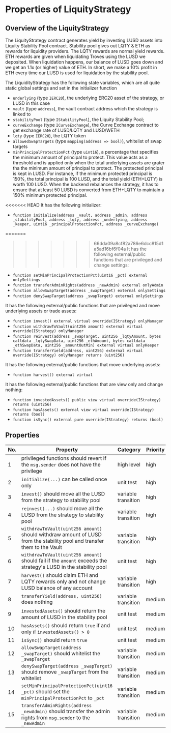 # Properties of LiquityStrategy

## Overview of the LiquityStrategy

The LiquityStrategy contract generates yield by investing LUSD assets into Liquity Stability Pool contract. Stability pool gives out LQTY & ETH as rewards for liquidity providers. The LQTY rewards are normal yield rewards. ETH rewards are given when liquidating Troves using the LUSD we deposited. When liquidation happens, our balance of LUSD goes down and we get an 1.1x (or higher) value of ETH. In short, we make a 10% profit in ETH every time our LUSD is used for liquidation by the stability pool.

The LiquidityStrategy has the following state variables, which are all quite static global settings and set in the initializer function
* `underlying` (type `IERC20`), the underlying ERC20 asset of the strategy, or LUSD in this case
* `vault` (type `address`), the vault contract address which the strategy is linked to
* `stabilityPool` (type `IStabilityPool`), the Liquity Stability Pool;
* `curveExchange` (type `ICurveExchange`), the Curve Exchange contract to get exchange rate of LUSD/LQTY and LUSD/WETH
* `lqty` (type `IERC20`), the LQTY token
* `allowedSwapTargets` (type `mapping(address => bool)`), whitelist of swap targets
* `minPrincipalProtectionPct` (type `uint16`), a percentage that specifies the minimum amount of principal to protect. This value acts as a threshold and is applied only when the total underlying assets are grater tha the minimum amount of principal to protect. The protected principal is kept in LUSD. For instance, if the minimum protected principal is 150%, the total principal is 100 LUSD, and the total yield (ETH+LQTY) is worth 100 LUSD. When the backend rebalances the strategy, it has to ensure that at least 50 LUSD is converted from ETH+LQTY to maintain a 150% minimum protected principal.

<<<<<<< HEAD
It has the following initializer:
* `function initialize(address _vault, address _admin, address _stabilityPool, address _lqty, address _underlying, address _keeper, uint16 _principalProtectionPct, address _curveExchange)` 

=======
>>>>>>> 66dda09a8cf82a786e6dcc815d1a5ad16bf6f04a
It has the following external/public functions that are privileged and change settings:
* `function setMinPrincipalProtectionPct(uint16 _pct) external onlySettings`
* `function transferAdminRights(address _newAdmin) external onlyAdmin`
* `function allowSwapTarget(address _swapTarget) external onlySettings`
* `function denySwapTarget(address _swapTarget) external onlySettings`

It has the following external/public functions that are privileged and move underlying assets or trade assets:
* `function invest() external virtual override(IStrategy) onlyManager`
* `function withdrawToVault(uint256 amount) external virtual override(IStrategy) onlyManager`
* `function reinvest(address _swapTarget, uint256 _lqtyAmount, bytes calldata _lqtySwapData, uint256 _ethAmount, bytes calldata _ethSwapData, uint256 _amountOutMin) external virtual onlyKeeper`
* `function transferYield(address, uint256) external virtual override(IStrategy) onlyManager returns (uint256)`

It has the following external/public functions that move underlying assets:
* `function harvest() external virtual`

It has the following external/public functions that are view only and change nothing:
* `function investedAssets() public view virtual override(IStrategy) returns (uint256)`
* `function hasAssets() external view virtual override(IStrategy) returns (bool)`
* `function isSync() external pure override(IStrategy) returns (bool)`

## Properties

| No. | Property  | Category | Priority | Specified | Verified | Report |
| ---- | --------  | -------- | -------- | -------- | -------- | -------- |
| 1 | privileged functions should revert if the `msg.sender` does not have the privilege | high level | high | Y | Y | [Link](https://prover.certora.com/output/52311/99e98a0e6c88e4acc7f3?anonymousKey=9e80b8f1015d06e2a2eb7a57ffb866cb6ea78e31)  |
| 2 | `initialize(...)` can be called once only | unit test | high | Y | Y | [Link](https://prover.certora.com/output/52311/b3fe8eee8fcc87eeb4f5?anonymousKey=d5b3e409f841b1c0fbba2de25eb4dbe82836a441) |
| 3 |`invest()` should move all the LUSD from the strategy to stability pool | variable transition | high | N | N | |
| 4 |`reinvest(...)` should move all the LUSD from the strategy to stability pool | variable transition | high | N | N | |
| 5 |`withdrawToVault(uint256 amount)` should withdraw amount of LUSD from the stability pool and transfer them to the Vault | variable transition | high | N | N | |
| 6 |`withdrawToVault(uint256 amount)` should fail if the `amount` exceeds the strategy's LUSD in the stability pool | unit test | high | N | N | |
| 7 |`harvest()` should claim ETH and LQTY rewards only and not change LUSD balance of any account | variable transition | high | N | N | |
| 8 |`transferYield(address, uint256)` does nothing | variable transition | medium | N | N | |
| 9 |`investedAssets()` should return the amount of LUSD in the stability pool | unit test | medium | N | N | |
| 10 |`hasAssets()` should return `true` if and only if `investedAssets() > 0` | unit test | medium | N | N | |
| 11 |`isSync()` should return `true` | unit test | medium | N | N | |
| 12 |`allowSwapTarget(address _swapTarget)` should whitelist the `_swapTarget` | variable transition | medium | N | N | |
| 13 |`denySwapTarget(address _swapTarget)` should remove `_swapTarget` from the whitelist | variable transition | medium | N | N | |
| 14 |`setMinPrincipalProtectionPct(uint16 _pct)` should set the `minPrincipalProtectionPct` to `_pct` | variable transition | medium | N | N | |
| 15 |`transferAdminRights(address _newAdmin)` should transfer the admin rights from `msg.sender` to the `_newAdmin` | variable transition | medium | N | N | |